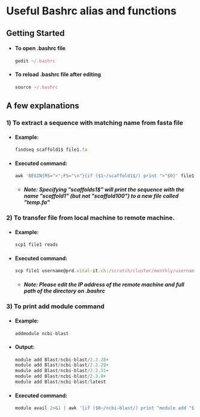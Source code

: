 # Useful Bashrc alias and functions
## Getting Started
* #### To open .bashrc file
   ```javascript
   gedit ~/.bashrc
   ```
* #### To reload .bashrc file after editing
   ```javascript
   source ~/.bashrc
   ```
## A few explanations
### 1) To extract a sequence with matching name from fasta file 
* #### Example:
   ```javascript
   findseq scaffold1$ file1.fa
    ```
* #### Executed command:
   ```javascript
   awk 'BEGIN{RS=">";FS="\n"}{if ($1~/scaffold1$/) print ">"$0}' file1.fa > temp.fa
    ```
  * ##### Note: Specifying "scaffolds1$" will print the sequence with the name "scaffold1" (but not "scaffold100") to a new file called "temp.fa"

### 2) To transfer file from local machine to remote machine.
* #### Example:
   ```javascript
   scp1 file1 reads
    ```
* #### Executed command:
   ```javascript
   scp file1 username@prd.vital-it.ch:/scratch/cluster/monthly/username/reads
    ```
    * ##### Note: Please edit the IP address of the remote machine and full path of the directory on .bashrc 
### 3) To print add module command
* #### Example:
   ```javascript
   addmodule ncbi-blast
    ```
* #### Output:
   ```javascript
   module add Blast/ncbi-blast/2.2.28+
   module add Blast/ncbi-blast/2.2.29+
   module add Blast/ncbi-blast/2.2.31+
   module add Blast/ncbi-blast/2.3.0+
   module add Blast/ncbi-blast/latest
    ```
* #### Executed command:
   ```javascript
   module avail 2>&1 | awk '{if ($0~/ncbi-blast/) print "module add "$0}'
    ```